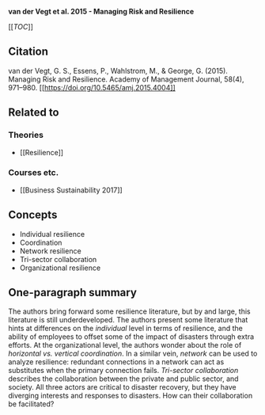 **van der Vegt et al. 2015 - Managing Risk and Resilience**

[[_TOC_]]

## Citation

van der Vegt, G. S., Essens, P., Wahlstrom, M., & George, G. (2015). Managing Risk and Resilience. Academy of Management Journal, 58(4), 971–980. [[https://doi.org/10.5465/amj.2015.4004]]

## Related to

### Theories
* [[Resilience]]

### Courses etc.
* [[Business Sustainability 2017]]

## Concepts
* Individual resilience
* Coordination
* Network resilience
* Tri-sector collaboration
* Organizational resilience

## One-paragraph summary
The authors bring forward some resilience literature, but by and large, this literature is still underdeveloped. The authors present some literature that hints at differences on the *individual* level in terms of resilience, and the ability of employees to offset some of the impact of disasters through extra efforts. At the organizational level, the authors wonder about the role of *horizontal vs. vertical coordination*. In a similar vein, *network* can be used to analyze resilience: redundant connections in a network can act as substitutes when the primary connection fails. *Tri-sector collaboration* describes the collaboration between the private and public sector, and society. All three actors are critical to disaster recovery, but they have diverging interests and responses to disasters. How can their collaboration be facilitated?